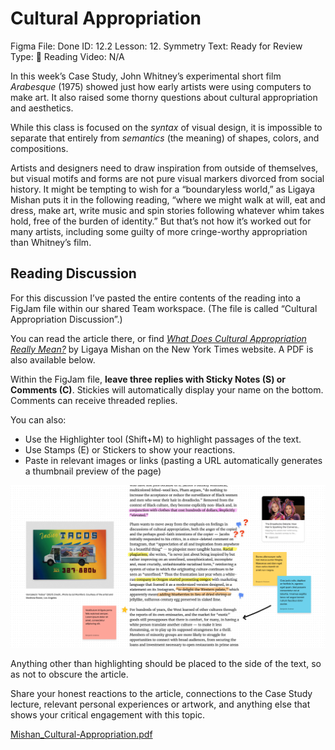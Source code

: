 # Cultural Appropriation

Figma File: Done
ID: 12.2
Lesson: 12. Symmetry
Text: Ready for Review
Type: 📙 Reading
Video: N/A

In this week’s Case Study, John Whitney’s experimental short film *Arabesque* (1975) showed just how early artists were using computers to make art. It also raised some thorny questions about cultural appropriation and aesthetics. 

While this class is focused on the *syntax* of visual design, it is impossible to separate that entirely from *semantics* (the meaning) of shapes, colors, and compositions. 

Artists and designers need to draw inspiration from outside of themselves, but visual motifs and forms are not pure visual markers divorced from social history. It might be tempting to wish for a “boundaryless world,” as Ligaya Mishan puts it in the following reading, “where we might walk at will, eat and dress, make art, write music and spin stories following whatever whim takes hold, free of the burden of identity.” But that’s not how it’s worked out for many artists, including some guilty of more cringe-worthy appropriation than Whitney’s film.

## Reading Discussion

For this discussion I’ve pasted the entire contents of the reading into a FigJam file within our shared Team workspace. (The file is called “Cultural Appropriation Discussion”.)

You can read the article there, or find *[What Does Cultural Appropriation Really Mean?](https://www.nytimes.com/2022/09/30/t-magazine/cultural-appropriation.html)* by Ligaya Mishan on the New York Times website. A PDF is also available below.

Within the FigJam file, **leave three replies with Sticky Notes (S) or Comments (C)**. Stickies will automatically display your name on the bottom. Comments can receive threaded replies.

You can also:

- Use the Highlighter tool (Shift+M) to highlight passages of the text.
- Use Stamps (E) or Stickers to show your reactions.
- Paste in relevant images or links (pasting a URL automatically generates a thumbnail preview of the page)

![FigJam-discussion.png](Cultural%20Appropriation%206e74c380d5814c35b5553c2790b0e8da/FigJam-discussion.png)

Anything other than highlighting should be placed to the side of the text, so as not to obscure the article. 

Share your honest reactions to the article, connections to the Case Study lecture, relevant personal experiences or artwork, and anything else that shows your critical engagement with this topic.

[Mishan_Cultural-Appropriation.pdf](Cultural%20Appropriation%206e74c380d5814c35b5553c2790b0e8da/Mishan_Cultural-Appropriation.pdf)